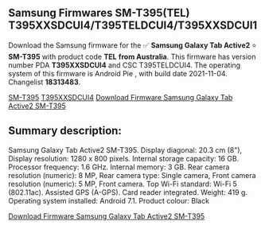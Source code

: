 <h2>Samsung Firmwares SM-T395(TEL) T395XXSDCUI4/T395TELDCUI4/T395XXSDCUI1</h2>
Download the Samsung firmware for the ✅ <strong>Samsung Galaxy Tab Active2 </strong> ⭐ <strong>SM-T395</strong> with product code <strong>TEL</strong> <strong> from Australia</strong>. This firmware has version number PDA <strong>T395XXSDCUI4</strong> and CSC T395TELDCUI4. The operating system of this firmware is Android Pie , with build date 2021-11-04. Changelist <strong>18313483</strong>.


[SM-T395](https://samfirm.shop/samsung/model/SM-T395)
[T395XXSDCUI4](https://samfirm.shop/samsung/pda/T395XXSDCUI4)
[Download Firmware Samsung Galaxy Tab Active2 SM-T395](https://samfirm.shop/samsung/firmware/472100)
<h2>Summary description:</h2>
<p>Samsung Galaxy Tab Active2 SM-T395. Display diagonal: 20.3 cm (8"), Display resolution: 1280 x 800 pixels. Internal storage capacity: 16 GB. Processor frequency: 1.6 GHz. Internal memory: 3 GB. Rear camera resolution (numeric): 8 MP, Rear camera type: Single camera, Front camera resolution (numeric): 5 MP, Front camera. Top Wi-Fi standard: Wi-Fi 5 (802.11ac). Assisted GPS (A-GPS). Card reader integrated. Weight: 419 g. Operating system installed: Android 7.1. Product colour: Black</p>


[Download Firmware Samsung Galaxy Tab Active2 SM-T395](https://samfirm.shop/samsung/firmware/472100)
